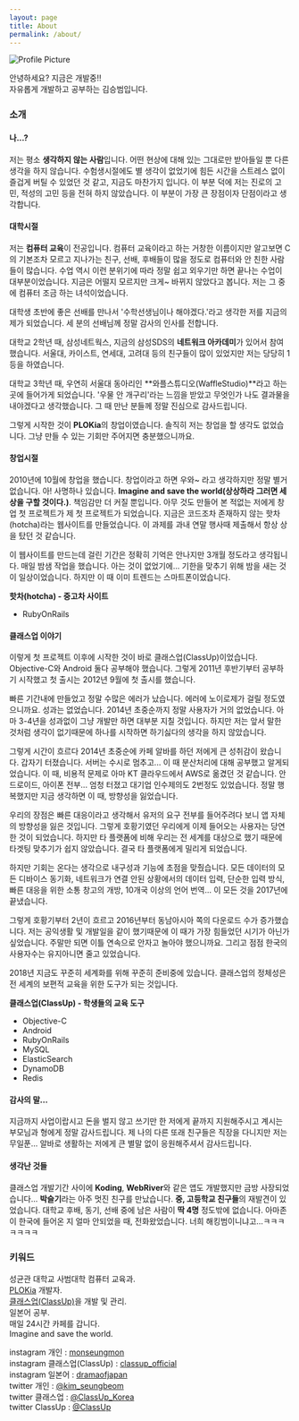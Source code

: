 ```yaml
---
layout: page
title: About
permalink: /about/
---
```


<img src="{{ site.baseurl }}/assets/profile_image.jpg" title="Profile Picture" class="profile">

안녕하세요? 지금은 개발중!!<br>자유롭게 개발하고 공부하는 김승범입니다.

### 소개

#### 나...?
저는 평소 **생각하지 않는 사람**입니다. 어떤 현상에 대해 있는 그대로만 받아들일 뿐 다른 생각을 하지 않습니다. 수험생시절에도 별 생각이 없었기에 힘든 시간을 스트레스 없이 즐겁게 버틸 수 있었던 것 같고, 지금도 마찬가지 입니다. 이 부분 덕에 저는 진로의 고민, 적성의 고민 등을 전혀 하지 않았습니다. 이 부분이 가장 큰 장점이자 단점이라고 생각합니다.

#### 대학시절

저는 **컴퓨터 교육**이 전공입니다. 컴퓨터 교육이라고 하는 거창한 이름이지만 알고보면 C의 기본조차 모르고 지나가는 친구, 선배, 후배들이 많을 정도로 컴퓨터와 안 친한 사람들이 많습니다. 수업 역시 이런 분위기에 따라 정말 쉽고 외우기만 하면 끝나는 수업이 대부분이었습니다. 지금은 어떨지 모르지만 크게~ 바뀌지 않았다고 봅니다. 저는 그 중에 컴퓨터 조금 하는 녀석이었습니다.

대학생 초반에 좋은 선배를 만나서 '수학선생님이나 해야겠다.'라고 생각한 저를 지금의 제가 되었습니다. 세 분의 선배님께 정말 감사의 인사를 전합니다.

대학교 2학년 때, 삼성네트웍스, 지금의 삼성SDS의 **네트워크 아카데미**가 있어서 참여했습니다. 서울대, 카이스트, 연세대, 고려대 등의 친구들이 많이 있었지만 저는 당당히 1등을 하였습니다.

대학교 3학년 때, 우연히 서울대 동아리인 **와플스튜디오(WaffleStudio)**라고 하는 곳에 들어가게 되었습니다. '우물 안 개구리'라는 느낌을 받았고 무엇인가 나도 결과물을 내야겠다고 생각했습니다. 그 때 만난 분들께 정말 진심으로 감사드립니다.

그렇게 시작한 것이 **PLOKia**의 창업이였습니다. 솔직히 저는 창업을 할 생각도 없었습니다. 그냥 만들 수 있는 기회만 주어지면 충분했으니까요.

#### 창업시절
2010년에 10월에 창업을 했습니다. 창업이라고 하면 우와~ 라고 생각하지만 정말 별거 없습니다. 아! 사명하나 있습니다. **Imagine and save the world(상상하라 그러면 세상을 구할 것이다.)**. 책임감만 더 커질 뿐입니다. 아무 것도 만들어 본 적없는 저에게 창업 첫 프로젝트가 제 첫 프로젝트가 되었습니다. 지금은 코드조차 존재하지 않는 핫차(hotcha)라는 웹사이트를 만들었습니다. 이 과제를 과내 연말 행사때 제출해서 항상 상을 탔던 것 같습니다.

이 웹사이트를 만드는데 걸린 기간은 정확히 기억은 안나지만 3개월 정도라고 생각됩니다. 매일 밤샘 작업을 했습니다. 아는 것이 없었기에... 기한을 맞추기 위해 밤을 새는 것이 일상이었습니다. 하지만 이 때 이미 트렌드는 스마트폰이었습니다.

**핫차(hotcha) - 중고차 사이트**
- RubyOnRails

#### 클래스업 이야기
이렇게 첫 프로젝트 이후에 시작한 것이 바로 클래스업(ClassUp)이었습니다. Objective-C와 Android 둘다 공부해야 했습니다. 그렇게 2011년 후반기부터 공부하기 시작했고 첫 출시는 2012년 9월에 첫 출시를 했습니다.

빠른 기간내에 만들었고 정말 수많은 에러가 났습니다. 에러에 노이로제가 걸릴 정도였으니까요. 성과는 없었습니다. 2014년 초중순까지 정말 사용자가 거의 없었습니다. 아마 3-4년을 성과없이 그냥 개발만 하면 대부분 지칠 것입니다. 하지만 저는 앞서 말한 것처럼 생각이 없기때문에 하나를 시작하면 하기싫다의 생각을 하지 않았습니다.

그렇게 시간이 흐르다 2014년 초중순에 카페 알바를 하던 저에게 큰 성취감이 왔습니다. 갑자기 터졌습니다. 서버는 수시로 멈추고... 이 때 분산처리에 대해 공부했고 알게되었습니다. 이 때, 비용적 문제로 아마 KT 클라우드에서 AWS로 옮겼던 것 같습니다. 안드로이드, 아이폰 전부... 엄청 터졌고 대기업 인수제의도 2번정도 있었습니다. 정말 행복했지만 지금 생각하면 이 때, 방향성을 잃었습니다.

우리의 장점은 빠른 대응이라고 생각해서 유저의 요구 전부를 들어주려다 보니 앱 자체의 방향성을 잃은 것입니다. 그렇게 호황기였던 우리에게 이제 들어오는 사용자는 당연한 것이 되었습니다. 하지만 타 플랫폼에 비해 우리는 전 세계를 대상으로 했기 때문에 타겟팅 맞추기가 쉽지 않았습니다. 결국 타 플랫폼에게 밀리게 되었습니다.

하지만 기회는 온다는 생각으로 내구성과 기능에 초점을 맞췄습니다. 모든 데이터의 모든 디바이스 동기화, 네트워크가 연결 안된 상황에서의 데이터 입력, 단순한 입력 방식, 빠른 대응을 위한 소통 창고의 개방, 10개국 이상의 언어 번역... 이 모든 것을 2017년에 끝냈습니다.

그렇게 호황기부터 2년이 흐르고 2016년부터 동남아시아 쪽의 다운로드 수가 증가했습니다. 저는 공익생활 및 개발일을 같이 했기때문에 이 때가 가장 힘들었던 시기가 아닌가 싶었습니다. 주말만 되면 이틀 연속으로 안자고 놀아야 했으니까요. 그리고 점점 한국의 사용자수는 유지아니면 줄고 있었습니다.

2018년 지금도 꾸준히 세계화를 위해 꾸준히 준비중에 있습니다. 클래스업의 정체성은 전 세계의 보편적 교육을 위한 도구가 되는 것입니다.

**클래스업(ClassUp) - 학생들의 교육 도구**
- Objective-C
- Android
- RubyOnRails
- MySQL
- ElasticSearch
- DynamoDB
- Redis

#### 감사의 말...
지금까지 사업이랍시고 돈을 벌지 않고 쓰기만 한 저에게 끝까지 지원해주시고 계시는 부모님과 형에게 정말 감사드립니다. 제 나의 다른 또래 친구들은 직장을 다니지만 저는 무일푼... 알바로 생활하는 저에게 큰 별말 없이 응원해주셔서 감사드립니다.

#### 생각난 것들
클래스업 개발기간 사이에 **Koding**, **WebRiver**와 같은 앱도 개발했지만 금방 사장되었습니다...
**박슬기**라는 아주 멋진 친구를 만났습니다.
**중, 고등학교 친구들**의 재발견이 있었습니다.
대학교 후배, 동기, 선배 중에 남은 사람이 **딱 4명** 정도밖에 없습니다.
아마존이 한국에 들어온 지 얼마 안되었을 때, 전화왔었습니다. 너희 해킹범이니냐고...ㅋㅋㅋㅋㅋㅋㅋ

### 키워드

성균관 대학교 사범대학 컴퓨터 교육과.<br>
[PLOKia](https://plokia.com/) 개발자.<br>
[클래스업(ClassUp)](https://classup.plokia.com/intro)을 개발 및 관리.<br>
일본어 공부.<br>
매일 24시간 카페를 갑니다.<br>
Imagine and save the world.

instagram 개인 : [monseungmon](https://www.instagram.com/monseungmon/)<br>
instagram 클래스업(ClassUp) : [classup_official](https://www.instagram.com/classup_official/)<br>
instagram 일본어 : [dramaofjapan](https://www.instagram.com/dramaofjapan/)<br>
twitter 개인 : [@kim_seungbeom](https://twitter.com/kim_seungbeom)<br>
twitter 클래스업 : [@ClassUp_Korea](https://twitter.com/ClassUp_Korea)<br>
twitter ClassUp : [@ClassUp](https://twitter.com/ClassUp)
